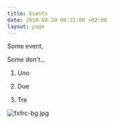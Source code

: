 ```yaml
---
title: Events
date: 2019-08-29 00:31:00 +02:00
layout: page
---
```


Some event,

Some don't...

1. Uno

2. Due

3. Tre

![fxfrc-bg.jpg](/uploads/fxfrc-bg.jpg)
